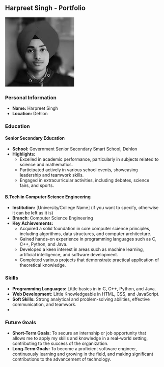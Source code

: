 ## Harpreet Singh - Portfolio
![My Picture](Image/images.jpeg) 


### Personal Information
- **Name:** Harpreet Singh
- **Location:** Dehlon

### Education

#### Senior Secondary Education
- **School:** Government Senior Secondary Smart School, Dehlon
- **Highlights:**
  - Excelled in academic performance, particularly in subjects related to science and mathematics.
  - Participated actively in various school events, showcasing leadership and teamwork skills.
  - Engaged in extracurricular activities, including debates, science fairs, and sports.

#### B.Tech in Computer Science Engineering
- **Institution:** [University/College Name] (if you want to specify, otherwise it can be left as it is)
- **Branch:** Computer Science Engineering
- **Key Achievements:**
  - Acquired a solid foundation in core computer science principles, including algorithms, data structures, and computer architecture.
  - Gained hands-on experience in programming languages such as C, C++, Python, and Java.
  - Developed a keen interest in areas such as machine learning, artificial intelligence, and software development.
  - Completed various projects that demonstrate practical application of theoretical knowledge.

### Skills
- **Programming Languages:** Little basics in in C, C++, Python, and Java.
- **Web Development:** Little Knowledgeable in HTML, CSS, and JavaScript. 
- **Soft Skills:** Strong analytical and problem-solving abilities, effective communication, and teamwork.
- 
### Future Goals
- **Short-Term Goals:** To secure an internship or job opportunity that allows me to apply my skills and knowledge in a real-world setting, contributing to the success of the organization.
- **Long-Term Goals:** To become a proficient software engineer, continuously learning and growing in the field, and making significant contributions to the advancement of technology.
